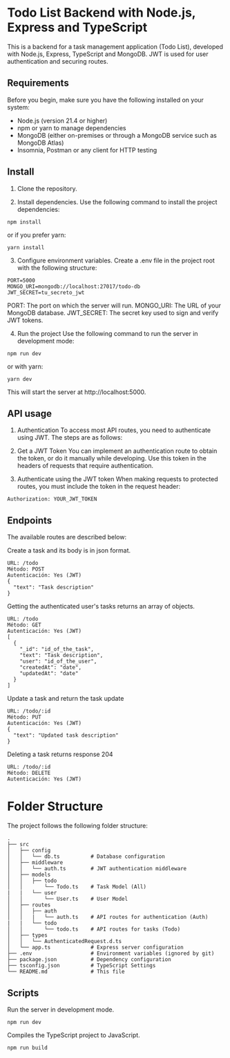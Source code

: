 # Todo List Backend with Node.js, Express and TypeScript


This is a backend for a task management application (Todo List), developed with Node.js, Express, TypeScript and MongoDB. JWT is used for user authentication and securing routes.

## Requirements
Before you begin, make sure you have the following installed on your system:

- Node.js (version 21.4 or higher)
- npm or yarn to manage dependencies
- MongoDB (either on-premises or through a MongoDB service such as MongoDB Atlas)
- Insomnia, Postman or any client for HTTP testing

## Install

1. Clone the repository.


2. Install dependencies.
Use the following command to install the project dependencies:
```
npm install
```

or if you prefer yarn:
```
yarn install
```

3. Configure environment variables.
Create a .env file in the project root with the following structure:

```
PORT=5000
MONGO_URI=mongodb://localhost:27017/todo-db
JWT_SECRET=tu_secreto_jwt
```

PORT: The port on which the server will run.
MONGO_URI: The URL of your MongoDB database.
JWT_SECRET: The secret key used to sign and verify JWT tokens.

4. Run the project
Use the following command to run the server in development mode:

```
npm run dev
```

or with yarn:
```
yarn dev
```
This will start the server at http://localhost:5000.

## API usage
1. Authentication
To access most API routes, you need to authenticate using JWT. The steps are as follows:

2. Get a JWT Token
You can implement an authentication route to obtain the token, or do it manually while developing. Use this token in the headers of requests that require authentication.

3. Authenticate using the JWT token
When making requests to protected routes, you must include the token in the request header:

```
Authorization: YOUR_JWT_TOKEN
```

## Endpoints

The available routes are described below:

Create a task and its body is in json format.
```
URL: /todo
Método: POST
Autenticación: Yes (JWT)
{
  "text": "Task description"
}
```

Getting the authenticated user's tasks returns an array of objects.
```
URL: /todo
Método: GET
Autenticación: Yes (JWT)
[
  {
    "_id": "id_of_the_task",
    "text": "Task description",
    "user": "id_of_the_user",
    "createdAt": "date",
    "updatedAt": "date"
  }
]
```

Update a task and return the task update
```
URL: /todo/:id
Método: PUT
Autenticación: Yes (JWT)
{
  "text": "Updated task description"
}
```

Deleting a task returns response 204
```
URL: /todo/:id
Método: DELETE
Autenticación: Yes (JWT)
```

# Folder Structure
The project follows the following folder structure:

```
.
├── src
│   ├── config
│   │   └── db.ts          # Database configuration
│   ├── middleware
│   │   └── auth.ts        # JWT authentication middleware
│   ├── models
│   │   ├── todo
│   │       └── Todo.ts    # Task Model (All)
|   |   └── user
│   │       └── User.ts    # User Model
│   ├── routes
│   │   ├── auth
│   │   |   └── auth.ts    # API routes for authentication (Auth)
|   |   └── todo
│   │       └── todo.ts    # API routes for tasks (Todo)
│   ├── types
│   │   └── AuthenticatedRequest.d.ts 
│   └── app.ts             # Express server configuration
├── .env                   # Environment variables (ignored by git)
├── package.json           # Dependency configuration
├── tsconfig.json          # TypeScript Settings      
└── README.md              # This file
```

## Scripts

Run the server in development mode.
```
npm run dev    
```

Compiles the TypeScript project to JavaScript.
```
npm run build
```
